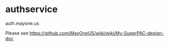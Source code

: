 authservice
===========

auth.mayone.us

Please see https://github.com/MayOneUS/wiki/wiki/My-SuperPAC-design-doc
